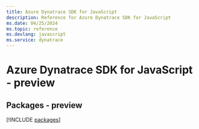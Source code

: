 ```yaml
---
title: Azure Dynatrace SDK for JavaScript
description: Reference for Azure Dynatrace SDK for JavaScript
ms.date: 04/25/2024
ms.topic: reference
ms.devlang: javascript
ms.service: dynatrace
---
```

# Azure Dynatrace SDK for JavaScript - preview
## Packages - preview
[!INCLUDE [packages](dynatrace-index.md)]